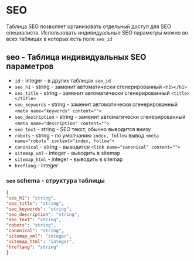 # SEO
Таблица SEO позволяет организовать отдельный доступ для SEO специалиста. Использовать индивидуальные SEO параметры можно во всех таблицах в которых есть поле `seo_id`
## seo - Таблица индивидуальных SEO параметров
- `id` - integer - в других таблицах `seo_id`
- `seo_h1` - string - заменит автоматически сгенерированный `<h1></h1>`
- `seo_title` - string - заменит автоматически сгенерированный `<title></title>`
- `seo_keywords` - string - заменит автоматически сгенерированный `<meta name="keywords" content="">`
- `seo_description` - string - заменит автоматически сгенерированный `<meta name="description" content="">`
- `seo_text` - string - SEO текст, обычно выводится внизу
- `robots` - string - по умолчанию `index, follow` вывод `<meta name="robots" content="index, follow">`
- `canonical` - string - выводится `<link name="canonical" content="">`
- `sitemap_xml` - integer - выводить в sitemap
- `sitemap_html` - integer - выводить в sitemap
- `hreflang` - integer
### `seo` schema - структура таблицы
```json
{
"seo_h1": "string",
"seo_title": "string",
"seo_keywords": "string",
"seo_description": "string",
"seo_text": "string",
"robots": "string",
"canonical": "string",
"sitemap_xml": "integer",
"sitemap_html": "integer",
"hreflang": "string"
}
```
